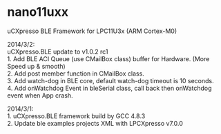 nano11uxx
=========

uCXpresso BLE Framework for LPC11U3x (ARM Cortex-M0)

2014/3/2:<br/>
    uCXpresso.BLE update to v1.0.2 rc1<br/>
    1. Add BLE ACI Queue (use CMailBox class) buffer for Hardware. (More Speed up & smooth)<br/>
    2. Add post member function in CMailBox class.<br/>
    3. Add watch-dog in BLE core, default watch-dog timeout is 10 seconds.<br/>
    4. Add onWatchdog Event in bleSerial class, call back then onWatchdog event when App crash.<br/>

2014/3/1:<br/>
    1. uCXpresso.BLE framework build by GCC 4.8.3 <br/>
    2. Update ble examples projects XML with LPCXpresso v7.0.0 <br/>
